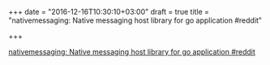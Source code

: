+++
date = "2016-12-16T10:30:10+03:00"
draft = true
title = "nativemessaging: Native messaging host library for go application  #reddit"

+++

<p><a href="https://t.co/1WXuDsnSol">nativemessaging: Native messaging host library for go application  #reddit</a></p>

